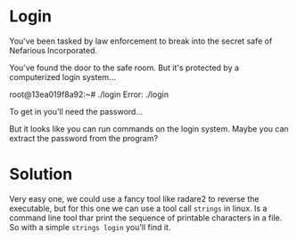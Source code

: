 # Login
You've been tasked by law enforcement to break into the secret safe of Nefarious Incorporated.

You've found the door to the safe room. But it's protected by a computerized login system...

root@13ea019f8a92:~# ./login
Error: ./login <password>

To get in you'll need the password...

But it looks like you can run commands on the login system. Maybe you can extract the password from the program?

# Solution
Very easy one, we could use a fancy tool like radare2 to reverse the executable, but for this one we can use a tool call `strings` in linux. Is a command line tool thar print the sequence of printable characters in a file. So with a simple `strings login` you'll find it.
